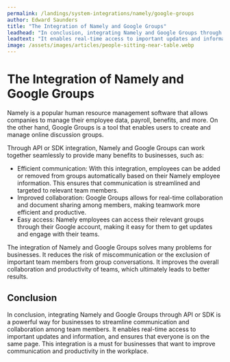 ```yaml
---
permalink: /landings/system-integrations/namely/google-groups
author: Edward Saunders
title: "The Integration of Namely and Google Groups"
leadhead: "In conclusion, integrating Namely and Google Groups through API or SDK is a powerful way for businesses to streamline communication and collaboration among team members"
leadtext: "It enables real-time access to important updates and information, and ensures that everyone is on the same page. This integration is a must for businesses that want to improve communication and productivity in the workplace."
image: /assets/images/articles/people-sitting-near-table.webp
---
```

<div class="arttext">	<h1>The Integration of Namely and Google Groups</h1>
	<p>Namely is a popular human resource management software that allows companies to manage their employee data, payroll, benefits, and more. On the other hand, Google Groups is a tool that enables users to create and manage online discussion groups.</p>
	<p>Through API or SDK integration, Namely and Google Groups can work together seamlessly to provide many benefits to businesses, such as:</p>
	<ul>
		<li>Efficient communication: With this integration, employees can be added or removed from groups automatically based on their Namely employee information. This ensures that communication is streamlined and targeted to relevant team members.</li>
		<li>Improved collaboration: Google Groups allows for real-time collaboration and document sharing among members, making teamwork more efficient and productive.</li>
		<li>Easy access: Namely employees can access their relevant groups through their Google account, making it easy for them to get updates and engage with their teams.</li>
	</ul>
	<p>The integration of Namely and Google Groups solves many problems for businesses. It reduces the risk of miscommunication or the exclusion of important team members from group conversations. It improves the overall collaboration and productivity of teams, which ultimately leads to better results.</p>
	<h2>Conclusion</h2>
	<p>In conclusion, integrating Namely and Google Groups through API or SDK is a powerful way for businesses to streamline communication and collaboration among team members. It enables real-time access to important updates and information, and ensures that everyone is on the same page. This integration is a must for businesses that want to improve communication and productivity in the workplace.</p>
</div>